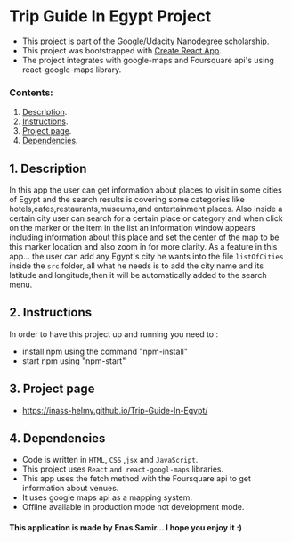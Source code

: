
# Trip Guide In Egypt Project

- This project is part of the Google/Udacity Nanodegree scholarship.
- This project was bootstrapped with [Create React App](https://github.com/facebookincubator/create-react-app).
- The project integrates with google-maps and Foursquare api's using react-google-maps library.

 ### Contents:
  1. [Description](#1-description).
  2. [Instructions](#2-instructions).
  3. [Project page](#3-app-page).
  4. [Dependencies](#4-dependencies).
  
 ## 1. Description
  
In this app the user can get information about places to visit in some cities of Egypt and the search results is covering some categories like hotels,cafes,restaurants,museums,and entertainment places.
Also inside a certain city user can search for a certain place or category and when click on the marker or the item in the list an information window appears including information about this place and set the center of the map to be this marker location and also zoom in for more clarity.
As a feature in this app... the user can add any Egypt's city he wants into the file  `listOfCities` inside the `src` folder, all what he needs is to add the city name and its latitude and longitude,then it will be automatically added to the search menu.
 ## 2. Instructions
   In order to have this project up and running you need to :
   - install npm using the command "npm-install"
   - start npm using "npm-start"
        
 ## 3. Project page
  - https://inass-helmy.github.io/Trip-Guide-In-Egypt/

 ## 4. Dependencies
  - Code is written in `HTML`, `CSS` ,`jsx` and `JavaScript`.
  - This project uses `React` `and react-googl-maps` libraries.
  - This app uses the fetch method with the Foursquare api to get information about venues.
  - It uses google maps api as a mapping system.
  - Offline available in production mode not development mode.

  #### This application is made by Enas Samir... I hope you enjoy it :)
